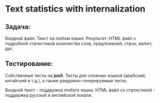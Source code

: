 # Text statistics with internalization

## Задача:
Входной файл: Текст на любом языке.
Результат: HTML файл с подробной статистикой количества слов, предложений, строк, валют, дат.

## Тестирование:
Собственные тесты на __junit__. Тесты для сложных языков (арабский, китайский и т.д.), а также рандомно-генерируемые тесты.

Входной текст - поддержка любого языка.
HTML файл со статистикой - поддержка русской и английской локали.
